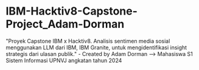 # IBM-Hacktiv8-Capstone-Project_Adam-Dorman
"Proyek Capstone IBM x Hacktiv8. Analisis sentimen media sosial menggunakan LLM dari IBM, IBM Granite, untuk mengidentifikasi insight strategis dari ulasan publik." - Created by Adam Dorman --> Mahasiswa S1 Sistem Informasi UPNVJ angkatan tahun 2024
